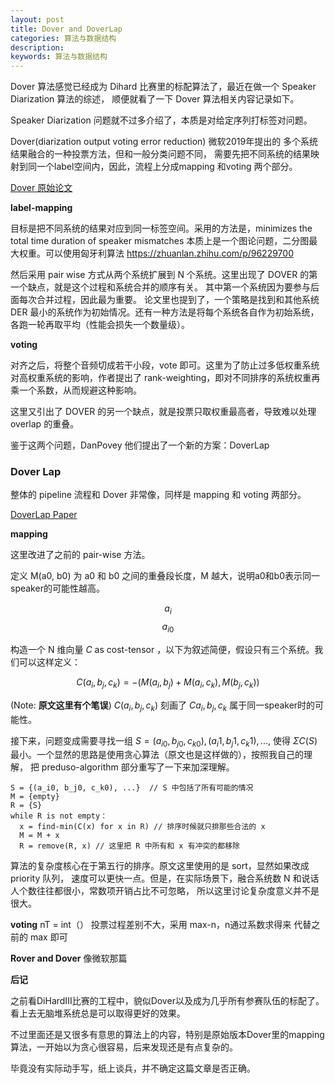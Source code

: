 ```yaml
---
layout: post
title: Dover and DoverLap 
categories: 算法与数据结构
description: 
keywords: 算法与数据结构
---
```


Dover 算法感觉已经成为 Dihard 比赛里的标配算法了，最近在做一个 Speaker Diarization 算法的综述，
顺便就看了一下 Dover 算法相关内容记录如下。

Speaker Diarization 问题就不过多介绍了，本质是对给定序列打标签对问题。

Dover(diarization output voting error reduction) 微软2019年提出的
多个系统结果融合的一种投票方法，但和一般分类问题不同，
需要先把不同系统的结果映射到同一个label空间内，因此，流程上分成mapping 和voting 两个部分。

[Dover 原始论文](https://www.microsoft.com/en-us/research/uploads/prod/2019/09/DOVER__A_Method_for_Combining_Diarization_Outputs__ASRU_2019.pdf)


**label-mapping**

目标是把不同系统的结果对应到同一标签空间。采用的方法是，minimizes the total time duration of speaker mismatches
本质上是一个图论问题，二分图最大权重。可以使用匈牙利算法 https://zhuanlan.zhihu.com/p/96229700

然后采用 pair wise 方式从两个系统扩展到 N 个系统。这里出现了 DOVER 的第一个缺点，就是这个过程和系统合并的顺序有关。
其中第一个系统因为要参与后面每次合并过程，因此最为重要。
论文里也提到了，一个策略是找到和其他系统 DER 最小的系统作为初始情况。还有一种方法是将每个系统各自作为初始系统，各跑一轮再取平均（性能会损失一个数量级）。

**voting**

对齐之后，将整个音频切成若干小段，vote 即可。这里为了防止过多低权重系统对高权重系统的影响，作者提出了 rank-weighting，即对不同排序的系统权重再乘一个系数，从而规避这种影响。

这里又引出了 DOVER 的另一个缺点，就是投票只取权重最高者，导致难以处理 overlap 的重叠。


鉴于这两个问题，DanPovey 他们提出了一个新的方案：DoverLap

### Dover Lap


整体的 pipeline 流程和 Dover 非常像，同样是 mapping 和 voting 两部分。

[DoverLap Paper](https://danielpovey.com/files/2021_slt_doverlap.pdf)

**mapping**

这里改进了之前的 pair-wise 方法。

定义 M(a0, b0) 为 a0 和 b0 之间的重叠段长度，M 越大，说明a0和b0表示同一speaker的可能性越高。

$$a_i$$
$$a_{i0}$$


构造一个 N 维向量 $C$ as cost-tensor ，以下为叙述简便，假设只有三个系统。我们可以这样定义：

$$C(a_i, b_j, c_k) = -(M(a_i, b_j)+M(a_i, c_k), M(b_j, c_k))$$
 
 (Note: **原文这里有个笔误**)
$C(a_i, b_j, c_k)$ 刻画了 $Ca_i, b_j, c_k$ 属于同一speaker时的可能性。

接下来，问题变成需要寻找一组 $S = {(a_{i0}, b_{j0}, c_{k0}), (a_i1, b_j1, c_k1), ...}$, 
使得 $\Sigma C(S)$ 最小。一个显然的思路是使用贪心算法（原文也是这样做的），按照我自己的理解，
把 preduso-algorithm 部分重写了一下来加深理解。

```text
S = {(a_i0, b_j0, c_k0), ...}  // S 中包括了所有可能的情况
M = {empty}
R = {S}
while R is not empty：
  x = find-min(C(x) for x in R) // 排序时候就只排那些合法的 x
  M = M + x  
  R = remove(R, x) // 这里把 R 中所有和 x 有冲突的都移除    
```
算法的复杂度核心在于第五行的排序。原文这里使用的是 sort，显然如果改成 priority 队列，
速度可以更快一点。但是，在实际场景下，融合系统数 N 和说话人个数往往都很小，常数项开销占比不可忽略，
所以这里讨论复杂度意义并不是很大。


**voting** 
nT = int（）
投票过程差别不大，采用 max-n，n通过系数求得来 代替之前的 max 即可

**Rover and Dover**
像微软那篇

**后记**

之前看DiHardIII比赛的工程中，貌似Dover以及成为几乎所有参赛队伍的标配了。看上去无脑堆系统总是可以取得更好的效果。

不过里面还是又很多有意思的算法上的内容，特别是原始版本Dover里的mapping算法，一开始以为贪心很容易，后来发现还是有点复杂的。

毕竟没有实际动手写，纸上谈兵，并不确定这篇文章是否正确。

